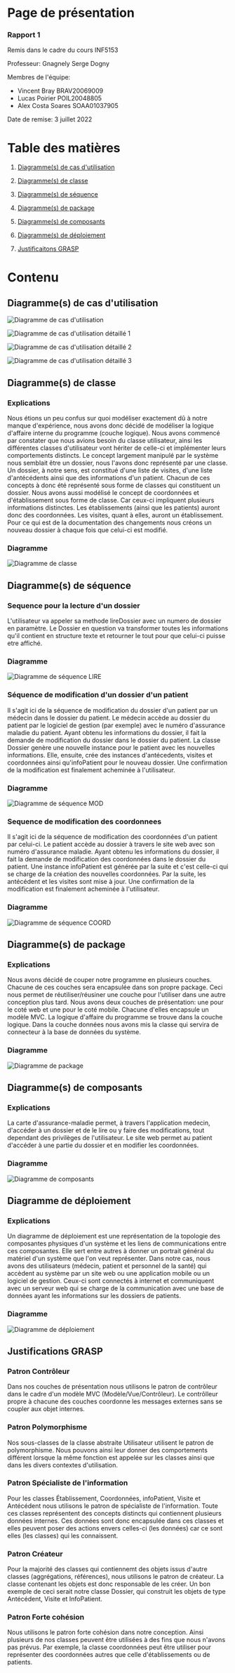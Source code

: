 # Page de présentation

### Rapport 1

Remis dans le cadre du cours INF5153

Professeur: Gnagnely Serge Dogny

Membres de l'équipe:
- Vincent Bray
	BRAV20069009
- Lucas Poirier
	POIL20048805
- Alex Costa Soares
	SOAA01037905

Date de remise: 3 juillet 2022


# Table des matières


1. [Diagramme(s) de cas d'utilisation](#cas)


2. [Diagramme(s) de classe](#classe)


3. [Diagramme(s) de séquence](#sequence)


4. [Diagramme(s) de package](#package)


5. [Diagramme(s) de composants](#comp)


6. [Diagramme(s) de déploiement](#dep)


7. [Justificaitons GRASP](#grasp)

# Contenu

## Diagramme(s) de cas d'utilisation <a name="cas"></a>
 

![Diagramme de cas d'utilisation](/diagrammes/CAS.png "Diagramme de cas d'utilisation")


![Diagramme de cas d'utilisation détaillé 1](/diagrammes/CU1.png "Diagramme de cas d'utilisation détaillé 1")

![Diagramme de cas d'utilisation détaillé 2](/diagrammes/CU2.png "Diagramme de cas d'utilisation détaillé 2")

![Diagramme de cas d'utilisation détaillé 3](/diagrammes/CU3.png "Diagramme de cas d'utilisation détaillé 3")

## Diagramme(s) de classe <a name="classe"></a>

### Explications

Nous étions un peu confus sur quoi modéliser exactement dû à notre manque d'expérience, nous avons donc décidé de modéliser la logique d'affaire interne du programme (couche logique). Nous avons commencé par constater que nous avions besoin du classe utilisateur,  ainsi les différentes classes d'utilisateur vont hériter de celle-ci et implémenter leurs comportements distincts. Le concept largement manipulé par le système nous semblait être un dossier, nous l'avons donc représenté par une classe. Un dossier, à notre sens, est constitué d'une liste de visites, d'une liste d'antécédents ainsi que des informations d'un patient. Chacun de ces concepts à donc été représenté sous forme de classes qui constituent un dossier. Nous avons aussi modélisé le concept de coordonnées et d'établissement sous forme de classe. Car ceux-ci impliquent plusieurs informations distinctes. Les établissements (ainsi que les patients) auront donc des coordonnées. Les visites, quant à elles, auront un établissement. Pour ce qui est de la documentation des changements nous créons un nouveau dossier à chaque fois que celui-ci est modifié.


### Diagramme

![Diagramme de classe](/diagrammes/CLASSE.png "Diagramme de classe")

## Diagramme(s) de séquence <a name="sequence"></a>


### Sequence pour la lecture d'un dossier

L'utilisateur va appeler sa methode lireDossier avec un numero de dossier en paramètre. Le Dossier en question va transformer toutes les informations qu'il contient en structure texte et retourner le tout pour que celui-ci puisse etre affiché.


### Diagramme

![Diagramme de séquence LIRE](/diagrammes/SEQLIRE.png "Diagramme de séquence LIRE")


### Séquence de modification d'un dossier d'un patient


Il s'agit ici de la séquence de modification du dossier d'un patient par un médecin dans le dossier du patient. Le médecin accède au dossier du patient par le logiciel de gestion (par exemple) avec le numéro d'assurance maladie du patient. Ayant obtenu les informations du dossier, il fait la demande de modification du dossier dans le dossier du patient. La classe Dossier genère une nouvelle instance pour le patient avec les nouvelles informations. Elle, ensuite, crée des instances d'antécedents, visites et coordonnées ainsi qu'infoPatient pour le nouveau dossier. Une confirmation de la modification est finalement acheminée à l'utilisateur.

### Diagramme


![Diagramme de séquence MOD](/diagrammes/SEQMOD.png "Diagramme de séquence MOD")


### Sequence de modification des coordonnees

Il s'agit ici de la séquence de modification des coordonnées d'un patient par celui-ci. Le patient accède au dossier à travers le site web avec son numéro d'assurance maladie. Ayant obtenu les informations du dossier, il fait la demande de modification des coordonnées dans le dossier du patient. Une instance infoPatient est générée par la suite et c'est celle-ci qui se charge de la création des nouvelles coordonnées. Par la suite, les antécédent et les visites sont mise à jour. Une confirmation de la modification est finalement acheminée à l'utilisateur.

### Diagramme


![Diagramme de séquence COORD](/diagrammes/SEQCOORD.png "Diagramme de séquence COORD")

## Diagramme(s) de package <a name="package"></a>

### Explications

Nous avons décidé de couper notre programme en plusieurs couches. Chacune de ces couches sera encapsulée dans son propre package. Ceci nous permet de réutiliser/réusiner une couche pour l'utiliser dans une autre conception plus tard. Nous avons deux couches de présentation: une pour le coté web et une pour le coté mobile. Chacune d'elles encapsule un modèle MVC. La logique d'affaire du programme se trouve dans la couche logique. Dans la couche données nous avons mis la classe qui servira de connecteur à la base de données du système.

### Diagramme

![Diagramme de package](/diagrammes/PACK.png "Diagramme de package")


## Diagramme(s) de composants <a name="comp"></a>


### Explications

La carte d'assurance-maladie permet, à travers l'application medecin, d'accéder à un dossier et de le lire ou y faire des modifications, tout dependant des privilèges de l'utilisateur. Le site web permet au patient d'accéder à une partie du dossier et en modifier les coordonnées.

### Diagramme

![Diagramme de composants](/diagrammes/COMP.png "Diagramme de composants")

## Diagramme de déploiement <a name="dep"></a>

### Explications

Un diagramme de déploiement est une représentation de la topologie des composantes physiques d'un système et les liens de communications entre ces composantes. Elle sert entre autres à donner un portrait général du matériel d'un système que l'on veut représenter. Dans notre cas, nous avons des utilisateurs (médecin, patient et personnel de la santé) qui accèdent au système par un site web ou une application mobile ou un logiciel de gestion. Ceux-ci sont connectés à internet et communiquent avec un serveur web qui se charge de la communication avec une base de données ayant les informations sur les dossiers de patients.


### Diagramme

![Diagramme de déploiement](/diagrammes/DEP.png "Diagramme de déploiement")

## Justifications GRASP <a name="grasp"></a>


### Patron Contrôleur

Dans nos couches de présentation nous utilisons le patron de contrôleur dans le cadre d'un modèle MVC (Modèle/Vue/Contrôleur). Le contrôlleur propre à chacune des couches coordonne les messages externes sans se coupler aux objet internes.

### Patron Polymorphisme

Nos sous-classes de la classe abstraite Utilisateur utilisent le patron de polymorphisme. Nous pouvons ainsi leur donner des comportements différent lorsque la même fonction est appelée sur les classes ainsi que dans les divers contextes d'utilisation.

### Patron Spécialiste de l'information

Pour les classes Établissement, Coordonnées, infoPatient, Visite et Antécédent nous utilisons le patron de spécialiste de l'information. Toute ces classes représentent des concepts distincts qui contiennent plusieurs données internes. Ces données sont donc encapsulée dans ces classes et elles peuvent poser des actions envers celles-ci (les données) car ce sont elles (les classes) qui les connaissent.

### Patron Créateur

Pour la majorité des classes qui contiennemt des objets issus d'autre classes (aggrégations, références), nous utilisons le patron de créateur. La classe contenant les objets est donc responsable de les créer. Un bon exemple de ceci serait notre classe Dossier, qui construit les objets de type Antécédent, Visite et InfoPatient.

### Patron Forte cohésion

Nous utilisons le patron forte cohésion dans notre conception. Ainsi plusieurs de nos classes peuvent être utilisées à des fins que nous n'avons pas prévus. Par exemple, la classe coordonnées peut être utiliser pour représenter des coordonnées autres que celle d'établissements ou de patients.
